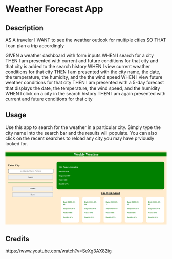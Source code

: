 # Weather Forecast App

## Description

AS A traveler
I WANT to see the weather outlook for multiple cities
SO THAT I can plan a trip accordingly

GIVEN a weather dashboard with form inputs
WHEN I search for a city
THEN I am presented with current and future conditions for that city and that city is added to the search history
WHEN I view current weather conditions for that city
THEN I am presented with the city name, the date, the temperature, the humidity, and the the wind speed
WHEN I view future weather conditions for that city
THEN I am presented with a 5-day forecast that displays the date, the temperature, the wind speed, and the humidity
WHEN I click on a city in the search history
THEN I am again presented with current and future conditions for that city

## Usage

Use this app to search for the weather in a particular city. Simply type the city name into the search bar and the results will populate. You can also click on the recent searches to reload any city you may have prviously looked for.

![screenshot](/Screenshot%202023-09-08%20141639.png)

## Credits

https://www.youtube.com/watch?v=SeXg3AX82ig 



